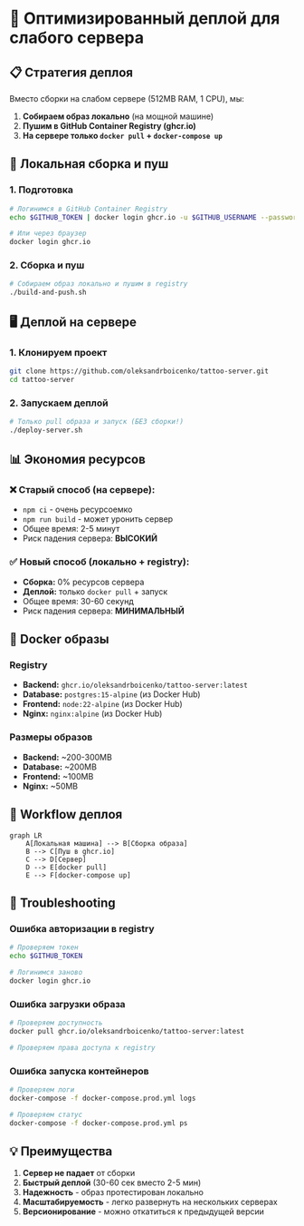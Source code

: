 # 🚀 Оптимизированный деплой для слабого сервера

## 📋 Стратегия деплоя

Вместо сборки на слабом сервере (512MB RAM, 1 CPU), мы:

1. **Собираем образ локально** (на мощной машине)
2. **Пушим в GitHub Container Registry (ghcr.io)**
3. **На сервере только `docker pull` + `docker-compose up`**

## 🔧 Локальная сборка и пуш

### 1. Подготовка

```bash
# Логинимся в GitHub Container Registry
echo $GITHUB_TOKEN | docker login ghcr.io -u $GITHUB_USERNAME --password-stdin

# Или через браузер
docker login ghcr.io
```

### 2. Сборка и пуш

```bash
# Собираем образ локально и пушим в registry
./build-and-push.sh
```

## 🖥️ Деплой на сервере

### 1. Клонируем проект

```bash
git clone https://github.com/oleksandrboicenko/tattoo-server.git
cd tattoo-server
```

### 2. Запускаем деплой

```bash
# Только pull образа и запуск (БЕЗ сборки!)
./deploy-server.sh
```

## 📊 Экономия ресурсов

### ❌ Старый способ (на сервере):

- `npm ci` - очень ресурсоемко
- `npm run build` - может уронить сервер
- Общее время: 2-5 минут
- Риск падения сервера: **ВЫСОКИЙ**

### ✅ Новый способ (локально + registry):

- **Сборка:** 0% ресурсов сервера
- **Деплой:** только `docker pull` + запуск
- Общее время: 30-60 секунд
- Риск падения сервера: **МИНИМАЛЬНЫЙ**

## 🐳 Docker образы

### Registry

- **Backend:** `ghcr.io/oleksandrboicenko/tattoo-server:latest`
- **Database:** `postgres:15-alpine` (из Docker Hub)
- **Frontend:** `node:22-alpine` (из Docker Hub)
- **Nginx:** `nginx:alpine` (из Docker Hub)

### Размеры образов

- **Backend:** ~200-300MB
- **Database:** ~200MB
- **Frontend:** ~100MB
- **Nginx:** ~50MB

## 🔄 Workflow деплоя

```mermaid
graph LR
    A[Локальная машина] --> B[Сборка образа]
    B --> C[Пуш в ghcr.io]
    C --> D[Сервер]
    D --> E[docker pull]
    E --> F[docker-compose up]
```

## 🚨 Troubleshooting

### Ошибка авторизации в registry

```bash
# Проверяем токен
echo $GITHUB_TOKEN

# Логинимся заново
docker login ghcr.io
```

### Ошибка загрузки образа

```bash
# Проверяем доступность
docker pull ghcr.io/oleksandrboicenko/tattoo-server:latest

# Проверяем права доступа к registry
```

### Ошибка запуска контейнеров

```bash
# Проверяем логи
docker-compose -f docker-compose.prod.yml logs

# Проверяем статус
docker-compose -f docker-compose.prod.yml ps
```

## 💡 Преимущества

1. **Сервер не падает** от сборки
2. **Быстрый деплой** (30-60 сек вместо 2-5 мин)
3. **Надежность** - образ протестирован локально
4. **Масштабируемость** - легко развернуть на нескольких серверах
5. **Версионирование** - можно откатиться к предыдущей версии
